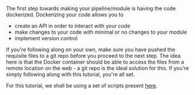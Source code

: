 The first step towards making your pipeline/module is having the code dockerized. Dockerizing your code allows you to

* create an API in order to interact with your code
* make changes to your code with minimal or no changes to your module
* implement version control

If you're following along on your own, make sure you have pushed the requisite files to a git repo before you proceed to the next step. The idea here is that the Docker container should be able to access the files from a remote location on the web - a git repo is the ideal solution for this. If you're simply following along with this tutorial, you're all set.

For this tutorial, we shall be using a set of scripts present [here](https://github.com/DevangThakkar/dockerized_scripts/tree/master/example_scripts).

